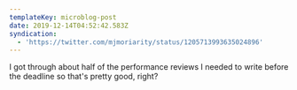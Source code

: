 ```yaml
---
templateKey: microblog-post
date: 2019-12-14T04:52:42.583Z
syndication:
  - 'https://twitter.com/mjmoriarity/status/1205713993635024896'
---
```


I got through about half of the performance reviews I needed to write before the deadline so that's pretty good, right?
